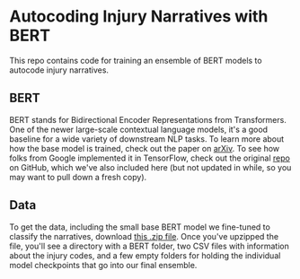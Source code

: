 # Autocoding Injury Narratives with BERT
This repo contains code for training an ensemble of BERT models to autocode injury narratives. 

## BERT
BERT stands for Bidirectional Encoder Representations from Transformers. One of the newer large-scale contextual language models, it's a good baseline for a wide variety of downstream NLP tasks. To learn more about how the base model is trained, check out the paper on [arXiv](https://arxiv.org/abs/1810.04805). To see how folks from Google implemented it in TensorFlow, check out the original [repo](https://github.com/google-research/bert) on GitHub, which we've also included here (but not updated in while, so you may want to pull down a fresh copy).

## Data
To get the data, including the small base BERT model we fine-tuned to classify the narratives, download [this .zip file](https://www.dropbox.com/s/10iu4rslh6pre81/injury_autocoding.zip?dl=1). Once you've upzipped the file, you'll see a directory with a BERT folder, two CSV files with information about the injury codes, and a few empty folders for holding the individual model checkpoints that go into our final ensemble.
